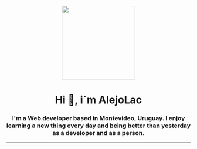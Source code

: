 <div id="header" align="center">
    <img src="https://media.giphy.com/media/CuuSHzuc0O166MRfjt/giphy.gif" width="200"/>
    <h1>Hi 👋, i`m AlejoLac</h1>
    <h3>I'm a Web developer based in Montevideo, Uruguay. I enjoy learning a new thing every day and being better than yesterday as a developer and as a person.</h3>
</div>
<hr>


<!--
**alejolac/alejolac** is a ✨ _special_ ✨ repository because its `README.md` (this file) appears on your GitHub profile.

Here are some ideas to get you started:

- 🔭 I’m currently working on ...
- 🌱 I’m currently learning ...
- 👯 I’m looking to collaborate on ...
- 🤔 I’m looking for help with ...
- 💬 Ask me about ...
- 📫 How to reach me: ...
- 😄 Pronouns: ...
- ⚡ Fun fact: ...
-->
